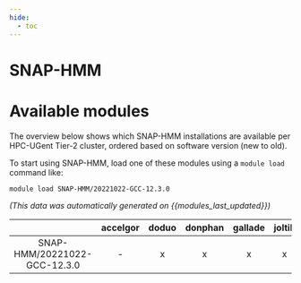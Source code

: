 ```yaml
---
hide:
  - toc
---
```


SNAP-HMM
========

# Available modules


The overview below shows which SNAP-HMM installations are available per HPC-UGent Tier-2 cluster, ordered based on software version (new to old).

To start using SNAP-HMM, load one of these modules using a `module load` command like:

```shell
module load SNAP-HMM/20221022-GCC-12.3.0
```

*(This data was automatically generated on {{modules_last_updated}})*  

| |accelgor|doduo|donphan|gallade|joltik|shinx|skitty|
| :---: | :---: | :---: | :---: | :---: | :---: | :---: | :---: |
|SNAP-HMM/20221022-GCC-12.3.0|-|x|x|x|x|x|x|
